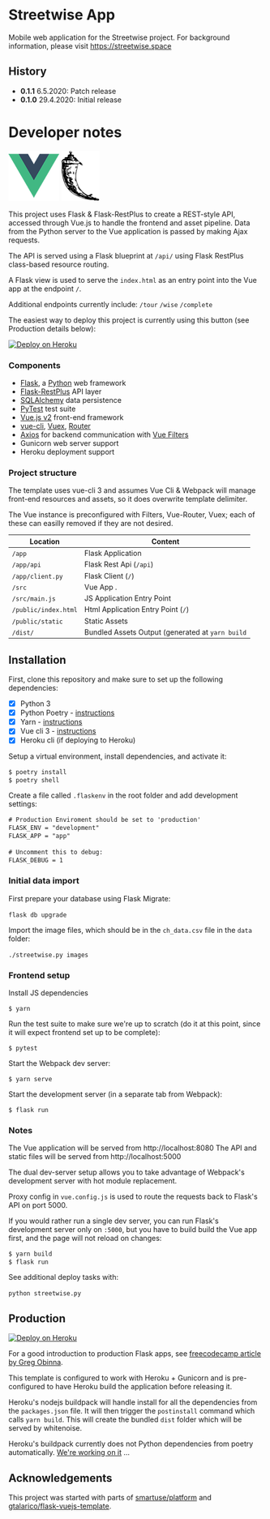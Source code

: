 # Streetwise App

Mobile web application for the Streetwise project. For background information, please visit https://streetwise.space

## History

- **0.1.1** 6.5.2020: Patch release
- **0.1.0** 29.4.2020: Initial release

# Developer notes

![Vue Logo](/docs/vue-logo.png "Vue Logo") ![Flask Logo](/docs/flask-logo.png "Flask Logo")

This project uses Flask & Flask-RestPlus to create a REST-style API, accessed through Vue.js to handle the frontend and asset pipeline. Data from the Python server to the Vue application is passed by making Ajax requests.

The API is served using a Flask blueprint at `/api/` using Flask RestPlus class-based resource routing.

A Flask view is used to serve the `index.html` as an entry point into the Vue app at the endpoint `/`.

Additional endpoints currently include: `/tour` `/wise` `/complete`

The easiest way to deploy this project is currently using this button (see Production details below):

[![Deploy on Heroku](https://www.herokucdn.com/deploy/button.svg)](https://heroku.com/deploy?template=https://github.com/streetwise/streetwise-app)

### Components

* [Flask](https://flask.palletsprojects.com/), a [Python](https://python.org) web framework
* [Flask-RestPlus](https://flask-restplus.readthedocs.io/en/stable/) API layer
* [SQLAlchemy](https://docs.sqlalchemy.org/) data persistence
* [PyTest](https://pytest.org) test suite
* [Vue.js v2](https://vuejs.org/v2/guide/) front-end framework
* [vue-cli](https://github.com/vuejs/vue-cli/blob/dev/docs/README.md), [Vuex](https://vuex.vuejs.org/), [Router](https://router.vuejs.org/)
* [Axios](https://github.com/axios/axios/) for backend communication with [Vue Filters](https://vuejs.org/v2/guide/filters.html)
* Gunicorn web server support
* Heroku deployment support

### Project structure

The template uses vue-cli 3 and assumes Vue Cli & Webpack will manage front-end resources and assets, so it does overwrite template delimiter.

The Vue instance is preconfigured with Filters, Vue-Router, Vuex; each of these can easilly removed if they are not desired.

| Location             |  Content                                   |
|----------------------|--------------------------------------------|
| `/app`               | Flask Application                          |
| `/app/api`           | Flask Rest Api (`/api`)                    |
| `/app/client.py`     | Flask Client (`/`)                         |
| `/src`               | Vue App .                                  |
| `/src/main.js`       | JS Application Entry Point                 |
| `/public/index.html` | Html Application Entry Point (`/`)         |
| `/public/static`     | Static Assets                              |
| `/dist/`             | Bundled Assets Output (generated at `yarn build` |

## Installation

First, clone this repository and make sure to set up the following dependencies:

- [X] Python 3
- [X] Python Poetry - [instructions](https://python-poetry.org/docs/)
- [X] Yarn - [instructions](https://yarnpkg.com/en/docs/install)
- [X] Vue cli 3 - [instructions](https://cli.vuejs.org/guide/installation.html)
- [X] Heroku cli (if deploying to Heroku)

Setup a virtual environment, install dependencies, and activate it:

```
$ poetry install
$ poetry shell
```

Create a file called `.flaskenv` in the root folder and add development settings:

```
# Production Enviroment should be set to 'production'
FLASK_ENV = "development"
FLASK_APP = "app"

# Uncomment this to debug:
FLASK_DEBUG = 1
```

### Initial data import

First prepare your database using Flask Migrate:

`flask db upgrade`

Import the image files, which should be in the `ch_data.csv` file in the `data` folder:

`./streetwise.py images`

### Frontend setup

Install JS dependencies

```
$ yarn
```

Run the test suite to make sure we're up to scratch (do it at this point, since it will expect frontend set up to be complete):

```
$ pytest
```

Start the Webpack dev server:

```
$ yarn serve
```

Start the development server (in a separate tab from Webpack):

```
$ flask run
```

### Notes

The Vue application will be served from http://localhost:8080
The API and static files will be served from http://localhost:5000

The dual dev-server setup allows you to take advantage of Webpack's development server with hot module replacement.

Proxy config in `vue.config.js` is used to route the requests back to Flask's API on port 5000.

If you would rather run a single dev server, you can run Flask's development server only on `:5000`, but you have to build build the Vue app first, and the page will not reload on changes:

```
$ yarn build
$ flask run
```

See additional deploy tasks with:

`python streetwise.py`

## Production

[![Deploy on Heroku](https://www.herokucdn.com/deploy/button.svg)](https://heroku.com/deploy?template=https://github.com/streetwise/streetwise-app)

For a good introduction to production Flask apps, see [freecodecamp article by Greg Obinna](https://www.freecodecamp.org/news/structuring-a-flask-restplus-web-service-for-production-builds-c2ec676de563/).

This template is configured to work with Heroku + Gunicorn and is pre-configured to have Heroku build the application before releasing it.

Heroku's nodejs buildpack will handle install for all the dependencies from the `packages.json` file.
It will then trigger the `postinstall` command which calls `yarn build`.
This will create the bundled `dist` folder which will be served by whitenoise.

Heroku's buildpack currently does not Python dependencies from poetry automatically. [We're working on it](https://github.com/heroku/heroku-buildpack-python/issues/796#issuecomment-611198469) ...

## Acknowledgements

This project was started with parts of [smartuse/platform](https://github.com/smartuse/platform) and [gtalarico/flask-vuejs-template](https://github.com/gtalarico/flask-vuejs-template).

